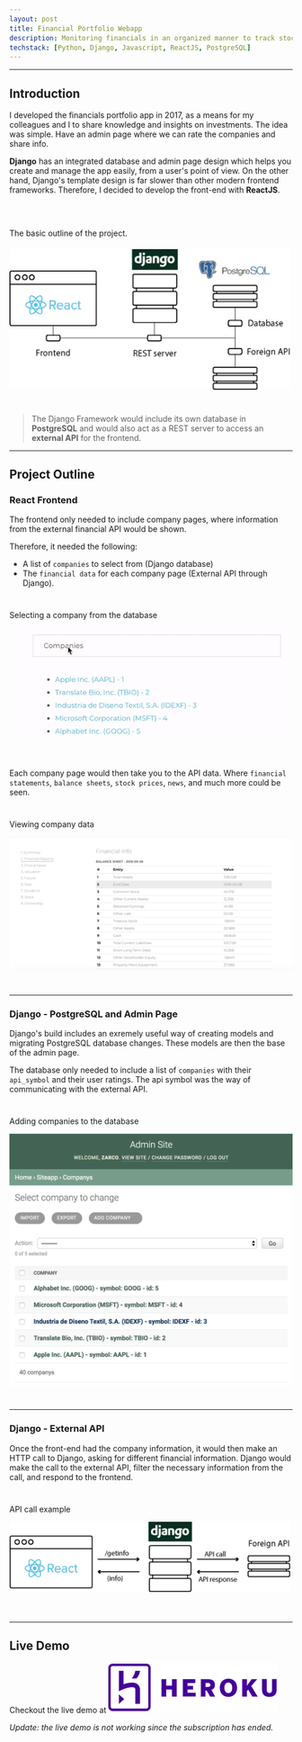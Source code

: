 ```yaml
---
layout: post
title: Financial Portfolio Webapp
description: Monitoring financials in an organized manner to track stock price, income statements, etc.
techstack: [Python, Django, Javascript, ReactJS, PostgreSQL]
---
```


---

## Introduction

I developed the financials portfolio app in 2017, as a means for my colleagues and I to share knowledge and insights on investments. The idea was simple. Have an admin page where we can rate the companies and share info.

**Django** has an integrated database and admin page design which helps you create and manage the app easily, from a user's point of view. On the other hand, Django's template design is far slower than other modern frontend frameworks. Therefore, I decided to develop the front-end with **ReactJS**. 

<p class="center" style="margin-top: 60px"> The basic outline of the project. </p>

<div class="center-div" style="max-width: 500px; margin-top: 20px; margin-bottom: 40px;">
	<img src="/assets/images/DJRstack.png" alt="DJR Stack">
</div>

  > The Django Framework would include its own database in **PostgreSQL** and would also act as a REST server to access an **external API** for the frontend.


---


## Project Outline

### React Frontend

The frontend only needed to include company pages, where information from the external financial API would be shown. 

Therefore, it needed the following:

* A list of `companies` to select from (Django database)
* The `financial data` for each company page (External API through Django).

<div class="center-div" style="max-width: 500px; margin-top: 40px; margin-bottom: 40px">
  <p class="image-subtitle"> Selecting a company from the database</p>
  <img src="/assets/examples/company-list.gif" alt="companies example">
</div>

Each company page would then take you to the API data. Where `financial statements`, `balance sheets`, `stock prices`, `news`, and much more could be seen.


<div class="center-div" style="margin-top: 40px; margin-bottom: 40px">
  <p class="image-subtitle"> Viewing company data</p>
  <img src="/assets/examples/company-example.png" alt="company example">
</div>


---

### Django - PostgreSQL and Admin Page

Django's build includes an exremely useful way of creating models and migrating PostgreSQL database changes. These models are then the base of the admin page.

The database only needed to include a list of `companies` with their `api_symbol` and their user ratings. The api symbol was the way of communicating with the external API.

 <div class="center-div" style="max-width: 600px; margin-top: 40px; margin-bottom: 40px">
  <p class="image-subtitle"> Adding companies to the database</p>
  <img src="/assets/examples/admin-site-example.png" alt="admin site example">
</div>

---

### Django - External API

Once the front-end had the company information, it would then make an HTTP call to Django, asking for different financial information. Django would make the call to the external API, filter the necessary information from the call, and respond to the frontend.

<div class="center-div" style="max-width: 500px; margin-top: 40px; margin-bottom: 50px">
  <p class="image-subtitle"> API call example</p>
  <img src="/assets/images/DJRstack-rest.png" alt="rest example">
</div>


 ---

## Live Demo

Checkout the live demo at <a href="#"><img class="inline-image" src="/assets/heroku.png" alt="Heroku"></a>

*Update: the live demo is not working since the subscription has ended.*